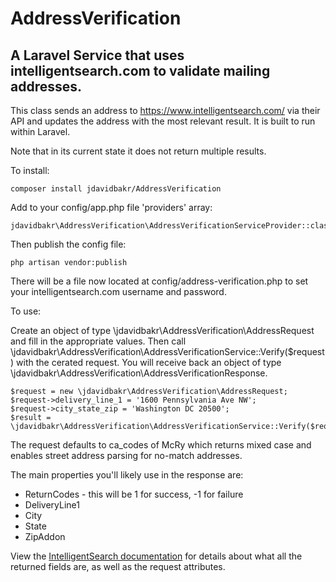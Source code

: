 # AddressVerification

## A Laravel Service that uses intelligentsearch.com to validate mailing addresses.

This class sends an address to https://www.intelligentsearch.com/ via their API and updates the address with the most relevant result.  It is built to run within Laravel.

Note that in its current state it does not return multiple results.

To install:

```
composer install jdavidbakr/AddressVerification
```

Add to your config/app.php file 'providers' array:

```
jdavidbakr\AddressVerification\AddressVerificationServiceProvider::class
```

Then publish the config file:

```
php artisan vendor:publish
```

There will be a file now located at config/address-verification.php to set your intelligentsearch.com username and password.

To use:

Create an object of type \jdavidbakr\AddressVerification\AddressRequest and fill in the appropriate values.  Then call \jdavidbakr\AddressVerification\AddressVerificationService::Verify($request) with the cerated request.  You will receive back an object of type \jdavidbakr\AddressVerification\AddressVerificationResponse.

```
$request = new \jdavidbakr\AddressVerification\AddressRequest;
$request->delivery_line_1 = '1600 Pennsylvania Ave NW';
$request->city_state_zip = 'Washington DC 20500';
$result = \jdavidbakr\AddressVerification\AddressVerificationService::Verify($request);
```

The request defaults to ca_codes of McRy which returns mixed case and enables street address parsing for no-match addresses.

The main properties you'll likely use in the response are:

* ReturnCodes - this will be 1 for success, -1 for failure
* DeliveryLine1
* City
* State
* ZipAddon

View the [IntelligentSearch documentation](https://www.intelligentsearch.com/CorrectAddressWS/Documentation/CorrectAddress%20WebServices.pdf) for details about what all the returned fields are, as well as the request attributes.
